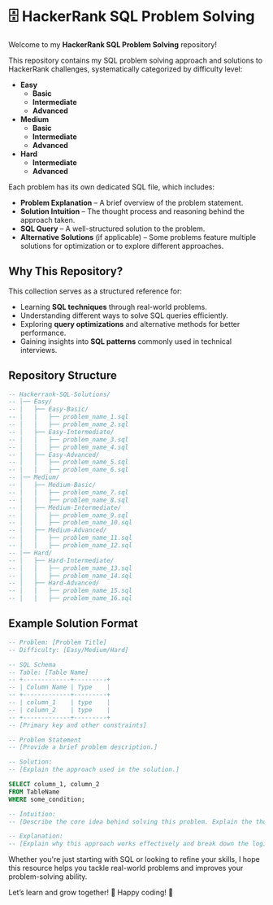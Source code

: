 # 🗄️ HackerRank SQL Problem Solving

Welcome to my **HackerRank SQL Problem Solving** repository!

This repository contains my SQL problem solving approach and solutions to HackerRank challenges, systematically categorized by difficulty level:

- **Easy**
  - **Basic**
  - **Intermediate**
  - **Advanced**
- **Medium**
  - **Basic**
  - **Intermediate**
  - **Advanced**
- **Hard**
  - **Intermediate**
  - **Advanced**

Each problem has its own dedicated SQL file, which includes:

- **Problem Explanation** – A brief overview of the problem statement.
- **Solution Intuition** – The thought process and reasoning behind the approach taken.
- **SQL Query** – A well-structured solution to the problem.
- **Alternative Solutions** (if applicable) – Some problems feature multiple solutions for optimization or to explore different approaches.

## Why This Repository?

This collection serves as a structured reference for:

- Learning **SQL techniques** through real-world problems.
- Understanding different ways to solve SQL queries efficiently.
- Exploring **query optimizations** and alternative methods for better performance.
- Gaining insights into **SQL patterns** commonly used in technical interviews.

## Repository Structure

```sql
-- Hackerrank-SQL-Solutions/
-- │── Easy/
-- │   ├── Easy-Basic/
-- │   │   ├── problem_name_1.sql
-- │   │   ├── problem_name_2.sql
-- │   ├── Easy-Intermediate/
-- │   │   ├── problem_name_3.sql
-- │   │   ├── problem_name_4.sql
-- │   ├── Easy-Advanced/
-- │   │   ├── problem_name_5.sql
-- │   │   ├── problem_name_6.sql
-- │── Medium/
-- │   ├── Medium-Basic/
-- │   │   ├── problem_name_7.sql
-- │   │   ├── problem_name_8.sql
-- │   ├── Medium-Intermediate/
-- │   │   ├── problem_name_9.sql
-- │   │   ├── problem_name_10.sql
-- │   ├── Medium-Advanced/
-- │   │   ├── problem_name_11.sql
-- │   │   ├── problem_name_12.sql
-- │── Hard/
-- │   ├── Hard-Intermediate/
-- │   │   ├── problem_name_13.sql
-- │   │   ├── problem_name_14.sql
-- │   ├── Hard-Advanced/
-- │   │   ├── problem_name_15.sql
-- │   │   ├── problem_name_16.sql
```

## Example Solution Format

```sql
-- Problem: [Problem Title]
-- Difficulty: [Easy/Medium/Hard]

-- SQL Schema
-- Table: [Table Name]
-- +-------------+---------+
-- | Column Name | Type    |
-- +-------------+---------+
-- | column_1    | type    |
-- | column_2    | type    |
-- +-------------+---------+
-- [Primary key and other constraints]

-- Problem Statement
-- [Provide a brief problem description.]

-- Solution:
-- [Explain the approach used in the solution.]

SELECT column_1, column_2
FROM TableName
WHERE some_condition;

-- Intuition:
-- [Describe the core idea behind solving this problem. Explain the thought process used to arrive at the solution.]

-- Explanation:
-- [Explain why this approach works effectively and break down the logic of the code step by step.]
```

Whether you're just starting with SQL or looking to refine your skills, I hope this resource helps you tackle real-world problems and improves your problem-solving ability.

Let’s learn and grow together! 🚀 Happy coding! 🎯

